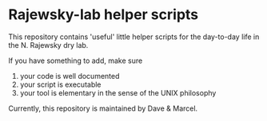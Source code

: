 # Rajewsky-lab helper scripts

This repository contains 'useful' little helper scripts for the day-to-day
life in the N. Rajewsky dry lab.

If you have something to add, make sure

1. your code is well documented
2. your script is executable
3. your tool is elementary in the sense of the UNIX philosophy

Currently, this repository is maintained by Dave & Marcel.
